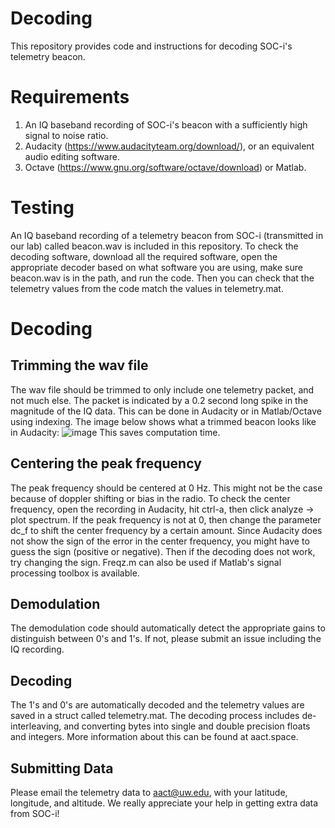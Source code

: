 # Decoding
This repository provides code and instructions for decoding SOC-i's telemetry beacon.
# Requirements
1. An IQ baseband recording of SOC-i's beacon with a sufficiently high signal to noise ratio.
2. Audacity (https://www.audacityteam.org/download/), or an equivalent audio editing software.
3. Octave (https://www.gnu.org/software/octave/download) or Matlab.
# Testing
An IQ baseband recording of a telemetry beacon from SOC-i (transmitted in our lab) called beacon.wav is included in this repository. To check the decoding software, download all the required software, open the appropriate decoder based on what software you are using, make sure beacon.wav is in the path, and run the code. Then you can check that the telemetry values from the code match the values in telemetry.mat. 
# Decoding
## Trimming the wav file
The wav file should be trimmed to only include one telemetry packet, and not much else. The packet is indicated by a 0.2 second long spike in the magnitude of the IQ data. This can be done in Audacity or in Matlab/Octave using indexing. The image below shows what a trimmed beacon looks like in Audacity: ![image](https://user-images.githubusercontent.com/77480142/161694635-51c778af-e72b-4da8-9860-8d6b158166d4.png) This saves computation time.
## Centering the peak frequency
The peak frequency should be centered at 0 Hz. This might not be the case because of doppler shifting or bias in the radio. To check the center frequency, open the recording in Audacity, hit ctrl-a, then click analyze -> plot spectrum. If the peak frequency is not at 0, then change the parameter dc_f to shift the center frequency by a certain amount. Since Audacity does not show the sign of the error in the center frequency, you might have to guess the sign (positive or negative). Then if the decoding does not work, try changing the sign. Freqz.m can also be used if Matlab's signal processing toolbox is available.
## Demodulation
The demodulation code should automatically detect the appropriate gains to distinguish between 0's and 1's. If not, please submit an issue including the IQ recording.
## Decoding
The 1's and 0's are automatically decoded and the telemetry values are saved in a struct called telemetry.mat. The decoding process includes de-interleaving, and converting bytes into single and double precision floats and integers. More information about this can be found at aact.space. 
## Submitting Data
Please email the telemetry data to aact@uw.edu, with your latitude, longitude, and altitude. We really appreciate your help in getting extra data from SOC-i!


